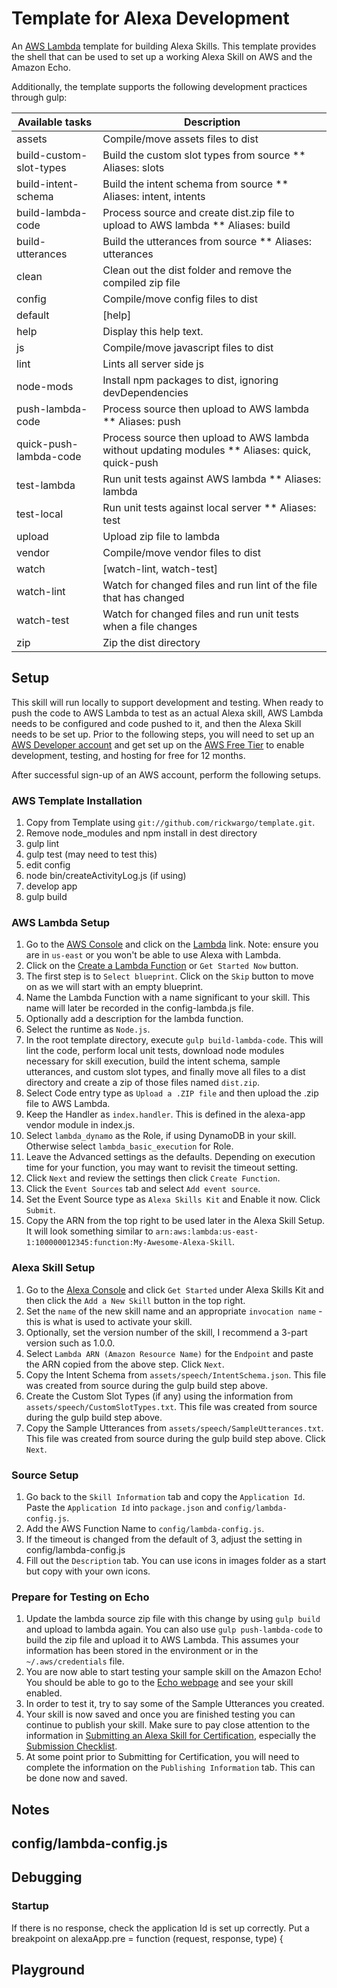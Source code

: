 # Template for Alexa Development
An [AWS Lambda](http://aws.amazon.com/lambda) template for building Alexa Skills. 
This template provides the shell that can be used to set up a working Alexa Skill on AWS and the Amazon Echo.

Additionally, the template supports the following development practices through gulp:

| Available tasks         | Description                                                      |
| ----------------------- | ---------------------------------------------------------------- |
| assets                  | Compile/move assets files to dist                                |
| build-custom-slot-types | Build the custom slot types from source ** Aliases: slots        |
| build-intent-schema     | Build the intent schema from source ** Aliases: intent, intents  |
| build-lambda-code       | Process source and create dist.zip file to upload to AWS lambda ** Aliases: build|
| build-utterances        | Build the utterances from source ** Aliases: utterances          |
| clean                   | Clean out the dist folder and remove the compiled zip file       |
| config                  | Compile/move config files to dist                                |
| default                 | [help]                                                           |
| help                    | Display this help text.                                          |
| js                      | Compile/move javascript files to dist                            |
| lint                    | Lints all server side js                                         |
| node-mods               | Install npm packages to dist, ignoring devDependencies           |
| push-lambda-code        | Process source then upload to AWS lambda ** Aliases: push        |
| quick-push-lambda-code  | Process source then upload to AWS lambda without updating modules ** Aliases: quick, quick-push|
| test-lambda             | Run unit tests against AWS lambda ** Aliases: lambda             |
| test-local              | Run unit tests against local server ** Aliases: test             |
| upload                  | Upload zip file to lambda                                        |
| vendor                  | Compile/move vendor files to dist                                |
| watch                   | [watch-lint, watch-test]                                         |
| watch-lint              | Watch for changed files and run lint of the file that has changed|
| watch-test              | Watch for changed files and run unit tests when a file changes   |
| zip                     | Zip the dist directory                                           |

## Setup
This skill will run locally to support development and testing. When ready to push the code to AWS Lambda to test as an
actual Alexa skill, AWS Lambda needs to be configured and code pushed to it, and then the Alexa Skill needs to be set up.
Prior to the following steps, you will need to set up an 
[AWS Developer account](https://portal.aws.amazon.com/gp/aws/developer/registration/index.html) and get set up on the 
[AWS Free Tier](https://aws.amazon.com/free/) to enable development, testing, and hosting for free for 12 months.

After successful sign-up of an AWS account, perform the following setups.

### AWS Template Installation
1. Copy from Template using `git://github.com/rickwargo/template.git`.
2. Remove node_modules and npm install in dest directory
3. gulp lint
4. gulp test (may need to test this)
5. edit config
6. node bin/createActivityLog.js (if using)
7. develop app
8. gulp build

### AWS Lambda Setup
1. Go to the [AWS Console](https://console.aws.amazon.com/console/home) and click on the [Lambda](https://console.aws.amazon.com/lambda/home) link. Note: ensure you are in `us-east` or you won't be able to use Alexa with Lambda.
2. Click on the [Create a Lambda Function](https://console.aws.amazon.com/lambda/home?region=us-east-1#create) or `Get Started Now` button.
3. The first step is to `Select blueprint`. Click on the `Skip` button to move on as we will start with an empty blueprint.
4. Name the Lambda Function with a name significant to your skill. This name will later be recorded in the config-lambda.js file.
5. Optionally add a description for the lambda function.
5. Select the runtime as `Node.js`.
6. In the root template directory, execute `gulp build-lambda-code`. This will lint the code, perform local unit tests, download node modules necessary for skill execution, build the intent schema, sample utterances, and custom slot types, and finally move all files to a dist directory and create a zip of those files named `dist.zip`.
7. Select Code entry type as `Upload a .ZIP file` and then upload the .zip file to AWS Lambda.
8. Keep the Handler as `index.handler`. This is defined in the alexa-app vendor module in index.js.
9. Select `lambda_dynamo` as the Role, if using DynamoDB in your skill. Otherwise select `lambda_basic_execution` for Role.
10. Leave the Advanced settings as the defaults. Depending on execution time for your function, you may want to revisit the timeout setting.
11. Click `Next` and review the settings then click `Create Function`.
12. Click the `Event Sources` tab and select `Add event source`.
13. Set the Event Source type as `Alexa Skills Kit` and Enable it now. Click `Submit`.
14. Copy the ARN from the top right to be used later in the Alexa Skill Setup. It will look something similar to `arn:aws:lambda:us-east-1:100000012345:function:My-Awesome-Alexa-Skill`.

### Alexa Skill Setup
1. Go to the [Alexa Console](https://developer.amazon.com/edw/home.html) and click `Get Started` under Alexa Skills Kit and then click the `Add a New Skill` button in the top right.
2. Set the `name` of the new skill name and an appropriate `invocation name` - this is what is used to activate your skill.
3. Optionally, set the version number of the skill, I recommend a 3-part version such as 1.0.0.
4. Select `Lambda ARN (Amazon Resource Name)` for the `Endpoint` and paste the ARN copied from the above step. Click `Next`.
5. Copy the Intent Schema from `assets/speech/IntentSchema.json`. This file was created from source during the gulp build step above.
5. Create the Custom Slot Types (if any) using the information from `assets/speech/CustomSlotTypes.txt`. This file was created from source during the gulp build step above.
6. Copy the Sample Utterances from `assets/speech/SampleUtterances.txt`. This file was created from source during the gulp build step above. Click `Next`.

### Source Setup
1. Go back to the `Skill Information` tab and copy the `Application Id`. Paste the `Application Id` into `package.json` and `config/lambda-config.js`.
2. Add the AWS Function Name to `config/lambda-config.js`.
3. If the timeout is changed from the default of 3, adjust the setting in config/lambda-config.js
4. Fill out the `Description` tab. You can use icons in images folder as a start but copy with your own icons.

### Prepare for Testing on Echo
1. Update the lambda source zip file with this change by using `gulp build` and upload to lambda again. You can also use `gulp push-lambda-code` to build the zip file and upload it to AWS Lambda. This assumes your information has been stored in the environment or in the `~/.aws/credentials` file.
3. You are now able to start testing your sample skill on the Amazon Echo! You should be able to go to the [Echo webpage](http://echo.amazon.com/#skills) and see your skill enabled.
3. In order to test it, try to say some of the Sample Utterances you created.
4. Your skill is now saved and once you are finished testing you can continue to publish your skill. Make sure to pay close attention to the information in [Submitting an Alexa Skill for Certification](https://developer.amazon.com/public/solutions/alexa/alexa-skills-kit/docs/publishing-an-alexa-skill), especially the [Submission Checklist](https://developer.amazon.com/public/solutions/alexa/alexa-skills-kit/docs/alexa-skills-kit-submission-checklist). 
5. At some point prior to Submitting for Certification, you will need to complete the information on the `Publishing Information` tab. This can be done now and saved.

## Notes

## config/lambda-config.js

## Debugging
### Startup
If there is no response, check the application Id is set up correctly. Put a breakpoint on
alexaApp.pre = function (request, response, type) {

## Playground